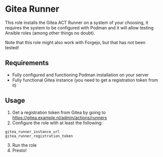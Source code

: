 # Gitea Runner
This role installs the Gitea ACT Runner on a system of your choosing, it requires the system to be configured with Podman and it will allow testing Ansible roles (among other things no doubt).

Note that this role might also work with Forgejo, but that has not been tested!

## Requirements

* Fully configured and functioning Podman installation on your server
* Fully functional Gitea instance (you need to get a registration token from it)

## Usage

1. Get a registration token from Gitea by going to https://gitea.example.nl/admin/actions/runners
2. Configure the role with at least the following:

```
gitea_runner_instance_url
gitea_runner_registration_token
```

3. Run the role
4. Presto!
